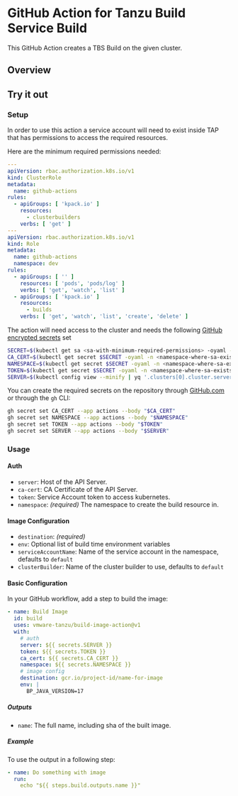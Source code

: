 # GitHub Action for Tanzu Build Service Build

This GitHub Action creates a TBS Build on the given cluster.

## Overview

## Try it out

### Setup

In order to use this action a service account will need to exist inside TAP that has permissions to access the required
resources.

Here are the minimum required permissions needed:

```yaml
---
apiVersion: rbac.authorization.k8s.io/v1
kind: ClusterRole
metadata:
  name: github-actions
rules:
  - apiGroups: [ 'kpack.io' ]
    resources:
      - clusterbuilders
    verbs: [ 'get' ]
---
apiVersion: rbac.authorization.k8s.io/v1
kind: Role
metadata:
  name: github-actions
  namespace: dev
rules:
  - apiGroups: [ '' ]
    resources: [ 'pods', 'pods/log' ]
    verbs: [ 'get', 'watch', 'list' ]
  - apiGroups: [ 'kpack.io' ]
    resources:
      - builds
    verbs: [ 'get', 'watch', 'list', 'create', 'delete' ]
```

The action will need access to the cluster and needs the
following [GitHub encrypted secrets](https://docs.github.com/en/actions/security-guides/encrypted-secrets) set

```bash
SECRET=$(kubectl get sa <sa-with-minimum-required-permissions> -oyaml -n <namespace-where-sa-exists> | yq '.secrets[0].name')
CA_CERT=$(kubectl get secret $SECRET -oyaml -n <namespace-where-sa-exists> | yq '.data."ca.crt"')
NAMESPACE=$(kubectl get secret $SECRET -oyaml -n <namespace-where-sa-exists> | ksd | yq .stringData.namespace)
TOKEN=$(kubectl get secret $SECRET -oyaml -n <namespace-where-sa-exists> | ksd | yq .stringData.token)
SERVER=$(kubectl config view --minify | yq '.clusters[0].cluster.server')
```

You can create the required secrets on the repository
through [GitHub.com](https://docs.github.com/en/actions/security-guides/encrypted-secrets#creating-encrypted-secrets-for-a-repository)
or through the `gh` CLI:

```bash
gh secret set CA_CERT --app actions --body "$CA_CERT"
gh secret set NAMESPACE --app actions --body "$NAMESPACE"
gh secret set TOKEN --app actions --body "$TOKEN"
gh secret set SERVER --app actions --body "$SERVER"
```

### Usage

#### Auth

- `server`: Host of the API Server.
- `ca-cert`: CA Certificate of the API Server.
- `token`: Service Account token to access kubernetes.
- `namespace`: _(required)_ The namespace to create the build resource in.

#### Image Configuration

- `destination`: _(required)_
- `env`: Optional list of build time environment variables
- `serviceAccountName`: Name of the service account in the namespace, defaults to `default`
- `clusterBuilder`: Name of the cluster builder to use, defaults to `default`

#### Basic Configuration

In your GitHub workflow, add a step to build the image:

```yaml
- name: Build Image
  id: build
  uses: vmware-tanzu/build-image-action@v1
  with:
    # auth
    server: ${{ secrets.SERVER }}
    token: ${{ secrets.TOKEN }}
    ca_cert: ${{ secrets.CA_CERT }}
    namespace: ${{ secrets.NAMESPACE }}
    # image config
    destination: gcr.io/project-id/name-for-image
    env: |
      BP_JAVA_VERSION=17
```

##### Outputs

- `name`: The full name, including sha of the built image.

##### Example

To use the output in a following step:

```yaml
- name: Do something with image
  run:
    echo "${{ steps.build.outputs.name }}"
```

